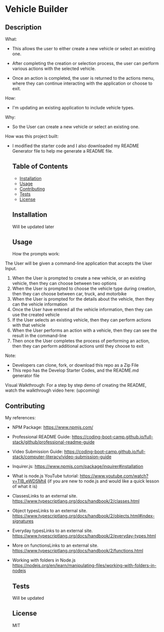   # Vehicle Builder
  
  ## Description
  What:
- This allows the user to either create a new vehicle or select an existing one.

- After completing the creation or selection process, the user can perform various actions with the selected vehicle.

-  Once an action is completed, the user is returned to the actions menu, where they can continue interacting with the application or choose to exit.

How:
- I'm updating an existing application to include vehicle types.

Why:
- So the User can create a new vehicle or select an existing one.

How was this project built:
- I modified the starter code and I also downloaded my README Generator file to help me generate a README file.

  
  ## Table of Contents
  - [Installation](#installation)
  - [Usage](#usage)
  - [Contributing](#contributing)
  - [Tests](#tests)
  - [License](#license)
  
  ## Installation
  Will be updated later


  
  ## Usage
  How the prompts work:

The User will be given a command-line application that accepts the User Input.

1. When the User is prompted to create a new vehicle, or an existing vehicle, then they can choose between two options
2. When the User is prompted to choose the vehicle type during creation, then they can choose between car, truck, and motorbike
3. When the User is prompted for the details about the vehicle, then they can the vehicle information
4. Once the User have entered all the vehicle information, then they can use the created vehicle
5. If the User selects an existing vehicle, then they can perform actions with that vehicle
6. When the User performs an action with a vehicle, then they can see the result in the command-line
7. Then once the User completes the process of performing an action, then they can perform additional actions until they choose to exit

Note:
- Developers can clone, fork, or download this repo as a Zip File
- This repo has the Develop Starter Codes, and the README.md generator file

Visual Walkthrough: For a step by step demo of creating the README, watch the walkthrough video here: (upcoming)

  
  ## Contributing
  My references:

- NPM Package: https://www.npmjs.com/

- Professional README Guide: https://coding-boot-camp.github.io/full-stack/github/professional-readme-guide

- Video Submission Guide: https://coding-boot-camp.github.io/full-stack/computer-literacy/video-submission-guide

- Inquirer.js: https://www.npmjs.com/package/inquirer#installation

- What is node.js YouTube tutorial: https://www.youtube.com/watch?v=TlB_eWDSMt4 (if you are new to node.js and would like a quick lesson of what it is)

- ClassesLinks to an external site. https://www.typescriptlang.org/docs/handbook/2/classes.html

- Object typesLinks to an external site. https://www.typescriptlang.org/docs/handbook/2/objects.html#index-signatures

- Everyday typesLinks to an external site. https://www.typescriptlang.org/docs/handbook/2/everyday-types.html

- More on functionsLinks to an external site. https://www.typescriptlang.org/docs/handbook/2/functions.html

- Working with folders in Node.js https://nodejs.org/en/learn/manipulating-files/working-with-folders-in-nodejs

  
  ## Tests
  Will be updated

  
  ## License
  MIT
      